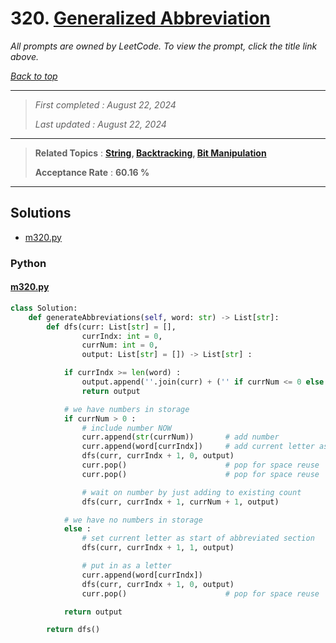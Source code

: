 # 320. [Generalized Abbreviation](<https://leetcode.com/problems/generalized-abbreviation>)

*All prompts are owned by LeetCode. To view the prompt, click the title link above.*

*[Back to top](<../README.md>)*

------

> *First completed : August 22, 2024*
>
> *Last updated : August 22, 2024*

------

> **Related Topics** : **[String](<by_topic/String.md>), [Backtracking](<by_topic/Backtracking.md>), [Bit Manipulation](<by_topic/Bit Manipulation.md>)**
>
> **Acceptance Rate** : **60.16 %**

------

## Solutions

- [m320.py](<../my-submissions/m320.py>)
### Python
#### [m320.py](<../my-submissions/m320.py>)
```Python
class Solution:
    def generateAbbreviations(self, word: str) -> List[str]:
        def dfs(curr: List[str] = [],
                currIndx: int = 0,
                currNum: int = 0,
                output: List[str] = []) -> List[str] :

            if currIndx >= len(word) :
                output.append(''.join(curr) + ('' if currNum <= 0 else str(currNum)))
                return output

            # we have numbers in storage
            if currNum > 0 :
                # include number NOW
                curr.append(str(currNum))       # add number
                curr.append(word[currIndx])     # add current letter as separator
                dfs(curr, currIndx + 1, 0, output)
                curr.pop()                      # pop for space reuse
                curr.pop()                      # pop for space reuse

                # wait on number by just adding to existing count
                dfs(curr, currIndx + 1, currNum + 1, output)

            # we have no numbers in storage
            else :
                # set current letter as start of abbreviated section
                dfs(curr, currIndx + 1, 1, output)

                # put in as a letter
                curr.append(word[currIndx])
                dfs(curr, currIndx + 1, 0, output)
                curr.pop()                      # pop for space reuse

            return output

        return dfs()

```

